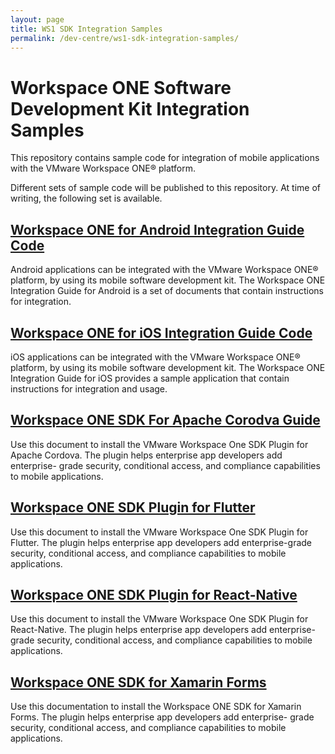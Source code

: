 ```yaml
---
layout: page
title: WS1 SDK Integration Samples
permalink: /dev-centre/ws1-sdk-integration-samples/
---
```


# Workspace ONE Software Development Kit Integration Samples
This repository contains sample code for integration of mobile applications with the VMware Workspace ONE® platform.

Different sets of sample code will be published to this repository. At time of writing, the following set is available.

## [Workspace ONE for Android Integration Guide Code](IntegrationGuideForAndroid/readme.md)
Android applications can be integrated with the VMware Workspace ONE® platform, by using its mobile software development kit. The Workspace ONE Integration Guide for Android is a set of documents that contain instructions for integration.

## [Workspace ONE for iOS Integration Guide Code](IntegrationGuideForiOS)
iOS applications can be integrated with the VMware Workspace ONE® platform, by using its mobile software development kit. The Workspace ONE Integration Guide for iOS provides a sample application that contain instructions for integration and usage.

## [Workspace ONE SDK For Apache Corodva Guide](IntegrationGuideForCordova/README.md)
Use this document to install the VMware Workspace One SDK Plugin for Apache Cordova. The plugin helps enterprise app developers add enterprise- grade security, conditional access, and compliance capabilities to mobile applications.

## [Workspace ONE SDK Plugin for Flutter](IntegrationGuideForFlutter/README.md)
Use this document to install the VMware Workspace One SDK Plugin for Flutter. The plugin helps enterprise app developers add enterprise-grade security, conditional access, and compliance capabilities to mobile applications.

## [Workspace ONE SDK Plugin for React-Native](IntegrationGuideForReactNative/README.md)
Use this document to install the VMware Workspace One SDK Plugin for React-Native. The plugin helps enterprise app developers add enterprise- grade security, conditional access, and compliance capabilities to mobile applications.

## [Workspace ONE SDK for Xamarin Forms](IntegrationGuideForXamarinForms/README.md)
Use this documentation to install the Workspace ONE SDK for Xamarin Forms. The plugin helps enterprise app developers add enterprise- grade security, conditional access, and compliance capabilities to mobile applications.

